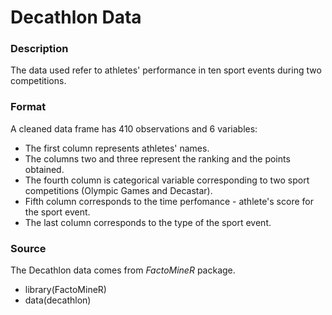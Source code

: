 # Decathlon Data

### Description
The data used refer to athletes' performance in ten sport events during two competitions.

### Format
A cleaned data frame has 410 observations and 6 variables:

* The first column represents athletes' names. 
* The columns two and three represent the ranking and the points obtained. 
* The fourth column is categorical variable corresponding to two sport competitions (Olympic Games and Decastar).
* Fifth column corresponds to the time perfomance - athlete's score for the sport event.
* The last column corresponds to the type of the sport event. 

### Source

The Decathlon data comes from _FactoMineR_ package.

* library(FactoMineR)
* data(decathlon)
